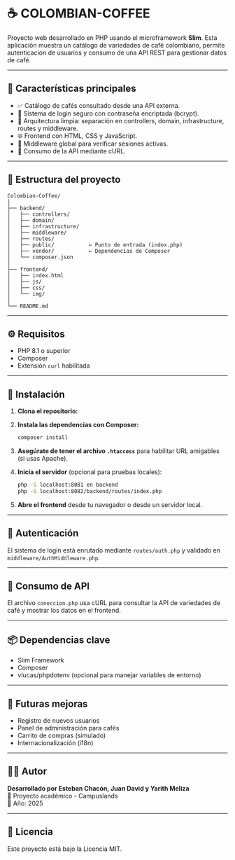 # ☕ COLOMBIAN-COFFEE

Proyecto web desarrollado en PHP usando el microframework **Slim**. Esta aplicación muestra un catálogo de variedades de café colombiano, permite autenticación de usuarios y consumo de una API REST para gestionar datos de café.

---

## 🚀 Características principales

- ✅ Catálogo de cafés consultado desde una API externa.
- 🔐 Sistema de login seguro con contraseña encriptada (bcrypt).
- 🧱 Arquitectura limpia: separación en controllers, domain, infrastructure, routes y middleware.
- 🌐 Frontend con HTML, CSS y JavaScript.
- 🧪 Middleware global para verificar sesiones activas.
- 🧰 Consumo de la API mediante cURL.

---

## 📁 Estructura del proyecto

```
Colombian-Coffee/
│
├── backend/
│   ├── controllers/
│   ├── domain/
│   ├── infrastructure/
│   ├── middleware/
│   ├── routes/
│   ├── public/           ← Punto de entrada (index.php)
│   ├── vendor/           ← Dependencias de Composer
│   └── composer.json
│
├── frontend/
│   ├── index.html
│   ├── js/
│   ├── css/
│   └── img/
│
└── README.md
```

---

## ⚙️ Requisitos

- PHP 8.1 o superior
- Composer
- Extensión `curl` habilitada

---

## 🧪 Instalación

1. **Clona el repositorio:**

2. **Instala las dependencias con Composer:**
   ```bash
   composer install
   ```

3. **Asegúrate de tener el archivo `.htaccess`** para habilitar URL amigables (si usas Apache).

4. **Inicia el servidor** (opcional para pruebas locales):
   ```bash
   php -S localhost:8081 en backend
   php -S localhost:8082/backend/routes/index.php
   ```

5. **Abre el frontend** desde tu navegador o desde un servidor local.

---

## 🔐 Autenticación

El sistema de login está enrutado mediante `routes/auth.php` y validado en `middleware/AuthMiddleware.php`. 

---

## 🧪 Consumo de API

El archivo `coneccion.php` usa cURL para consultar la API de variedades de café y mostrar los datos en el frontend.

---

## 📦 Dependencias clave

- Slim Framework
- Composer
- vlucas/phpdotenv (opcional para manejar variables de entorno)

---

## 🧠 Futuras mejoras

- Registro de nuevos usuarios
- Panel de administración para cafés
- Carrito de compras (simulado)
- Internacionalización (i18n)

---

## 🧑‍💻 Autor

**Desarrollado por Esteban Chacón, Juan David y Yarith Meliza**  
🔗 Proyecto académico - Campuslands  
📅 Año: 2025

---

## 📄 Licencia

Este proyecto está bajo la Licencia MIT.